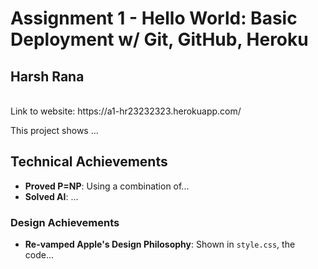 # Assignment 1 - Hello World: Basic Deployment w/ Git, GitHub, Heroku
## Harsh Rana 
<br>
Link to website: https://a1-hr23232323.herokuapp.com/

This project shows ...

## Technical Achievements
- **Proved P=NP**: Using a combination of...
- **Solved AI**: ...

### Design Achievements
- **Re-vamped Apple's Design Philosophy**: Shown in `style.css`, the code...


